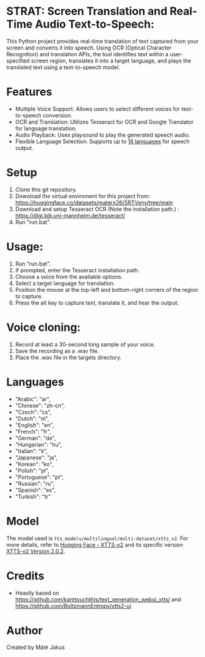 # STRAT: Screen Translation and Real-Time Audio Text-to-Speech:
This Python project provides real-time translation of text captured from your screen and converts it into speech. Using OCR (Optical Character Recognition) and translation APIs, the tool identifies text within a user-specified screen region, translates it into a target language, and plays the translated text using a text-to-speech model.

# Features
- Multiple Voice Support: Allows users to select different voices for text-to-speech conversion.
- OCR and Translation: Utilizes Tesseract for OCR and Google Translator for language translation.
- Audio Playback: Uses playsound to play the generated speech audio.
- Flexible Language Selection: Supports up to [16 languages](#Languages) for speech output.

# Setup
1. Clone this git repository.
2. Download the virtual enviroment for this project from: https://huggingface.co/datasets/materx26/SRTVenv/tree/main
3. Download and setup Tesseract OCR (Note the installation path.) : https://digi.bib.uni-mannheim.de/tesseract/
4. Run "run.bat".

# Usage:
1. Run "run.bat".
2. If prompted, enter the Tesseract installation path.
3. Choose a voice from the available options.
4. Select a target language for translation.
5. Position the mouse at the top-left and bottom-right corners of the region to capture.
6. Press the alt key to capture text, translate it, and hear the output.

# Voice cloning:
1. Record at least a 30-second long sample of your voice.
2. Save the recording as a .wav file.
3. Place the .wav file in the targets directory.

# Languages
- "Arabic": "ar",
- "Chinese": "zh-cn",
- "Czech": "cs",
- "Dutch": "nl",
- "English": "en",
- "French": "fr",
- "German": "de",
- "Hungarian": "hu",
- "Italian": "it",
- "Japanese": "ja",
- "Korean": "ko",
- "Polish": "pl",
- "Portuguese": "pt",
- "Russian": "ru",
- "Spanish": "es",
- "Turkish": "tr"

# Model 
The model used is `tts_models/multilingual/multi-dataset/xtts_v2`. For more details, refer to [Hugging Face - XTTS-v2](https://huggingface.co/coqui/XTTS-v2) and its specific version [XTTS-v2 Version 2.0.2](https://huggingface.co/coqui/XTTS-v2/tree/v2.0.2).

# Credits
- Heavily based on https://github.com/kanttouchthis/text_generation_webui_xtts/ and https://github.com/BoltzmannEntropy/xtts2-ui

# Author
Created by Máté Jakus
